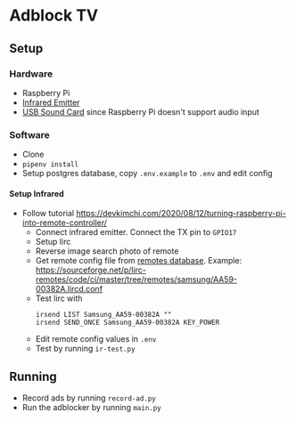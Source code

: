 # Adblock TV

## Setup

### Hardware

* Raspberry Pi
* [Infrared Emitter](https://robu.in/product/grove-infrared-emitter/)
* [USB Sound Card](https://robu.in/product/usb-to-3-5mm-mic-and-headphone-jack-stereo-headset-audio-adapter-usb-sound-card-7-1-hot/) since Raspberry Pi doesn't support audio input

### Software

* Clone
* `pipenv install`
* Setup postgres database, copy `.env.example` to `.env` and edit config

#### Setup Infrared

* Follow tutorial https://devkimchi.com/2020/08/12/turning-raspberry-pi-into-remote-controller/
  * Connect infrared emitter. Connect the TX pin to `GPIO17`
  * Setup lirc
  * Reverse image search photo of remote
  * Get remote config file from [remotes database](http://lirc-remotes.sourceforge.net/remotes-table.html). Example: https://sourceforge.net/p/lirc-remotes/code/ci/master/tree/remotes/samsung/AA59-00382A.lircd.conf
  * Test lirc with
    ```
    irsend LIST Samsung_AA59-00382A ""
    irsend SEND_ONCE Samsung_AA59-00382A KEY_POWER
    ```
  * Edit remote config values in `.env`
  * Test by running `ir-test.py`

## Running

* Record ads by running `record-ad.py`
* Run the adblocker by running `main.py`